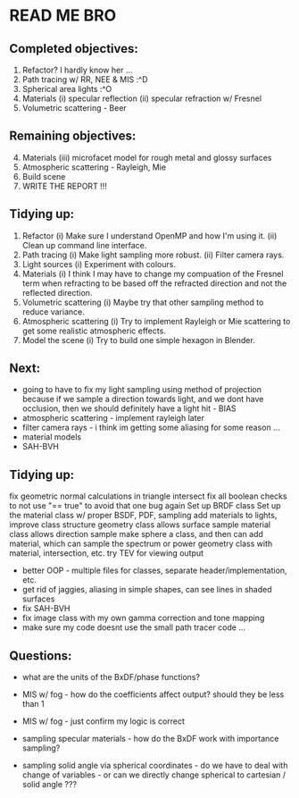 # READ ME BRO



## Completed objectives:
1. Refactor? I hardly know her ...
2. Path tracing w/ RR, NEE & MIS :^D
3. Spherical area lights :^O
4. Materials
    (i) specular reflection
    (ii) specular refraction w/ Fresnel
5. Volumetric scattering - Beer



## Remaining objectives:
4. Materials
    (iii) microfacet model for rough metal and glossy surfaces
6. Atmospheric scattering - Rayleigh, Mie
7. Build scene
8. WRITE THE REPORT !!!



## Tidying up:
1. Refactor
    (i) Make sure I understand OpenMP and how I'm using it.
    (ii) Clean up command line interface.
2. Path tracing
    (i) Make light sampling more robust.
    (ii) Filter camera rays.
3. Light sources
    (i) Experiment with colours.
4. Materials
    (i) I think I may have to change my compuation of the Fresnel term when refracting to be based off the refracted direction and not the reflected direction.
5. Volumetric scattering
    (i) Maybe try that other sampling method to reduce variance.
6. Atmospheric scattering
    (i) Try to implement Rayleigh or Mie scattering to get some realistic atmospheric effects.
7. Model the scene
    (i) Try to build one simple hexagon in Blender.



## Next:
* going to have to fix my light sampling using method of projection
  because if we sample a direction towards light, and we dont have occlusion, then we should definitely have a light hit - BIAS
* atmospheric scattering - implement rayleigh later
* filter camera rays - i think im getting some aliasing for some reason ...
* material models
* SAH-BVH



## Tidying up:
fix geometric normal calculations in triangle intersect
fix all boolean checks to not use "== true" to avoid that one bug again
Set up BRDF class
Set up the material class w/ proper BSDF, PDF, sampling
add materials to lights, improve class structure
geometry class allows surface sample
material class allows direction sample
make sphere a class, and then can add material, which can sample the spectrum or power
geometry class with material, intersection, etc.
try TEV for viewing output
* better OOP - multiple files for classes, separate header/implementation, etc.
* get rid of jaggies, aliasing in simple shapes, can see lines in shaded surfaces
* fix SAH-BVH
* fix image class with my own gamma correction and tone mapping
* make sure my code doesnt use the small path tracer code ...



## Questions:
* what are the units of the BxDF/phase functions?
* MIS w/ fog - how do the coefficients affect output? should they be less than 1
* MIS w/ fog - just confirm my logic is correct
* sampling specular materials - how do the BxDF work with importance sampling?

* sampling solid angle via spherical coordinates - do we have to deal with change of variables - or can we directly change spherical to cartesian / solid angle ???
